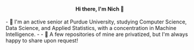 <h4 align="center"> Hi there, I'm Nich 👋 </h4>
- 🌱 I'm an active senior at Purdue University, studying Computer Science, Data Science, and Applied Statistics, with a concentration in Machine Intelligence.
- 
- 💬 A few repositories of mine are privatized, but I'm always happy to share upon request!



<!--
**NicholasDullam/NicholasDullam** is a ✨ _special_ ✨ repository because its `README.md` (this file) appears on your GitHub profile.

Here are some ideas to get you started:

- 🔭 I’m currently working on ...
- 🌱 I’m currently learning ...
- 👯 I’m looking to collaborate on ...
- 🤔 I’m looking for help with ...
- 💬 Ask me about ...
- 📫 How to reach me: ...
- 😄 Pronouns: ...
- ⚡ Fun fact: ...
-->
